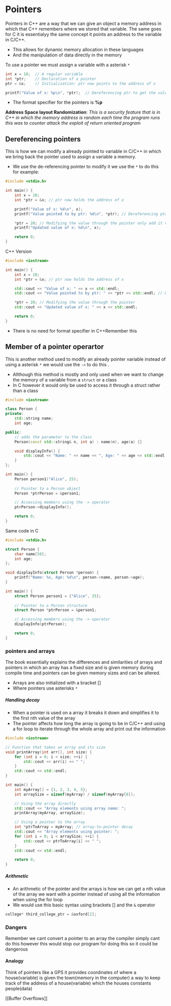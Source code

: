 # Pointers
Pointers in C++ are a way that we can give an object a memory address in which that C++ remembers where we stored that variable. The same goes for C it is essentialyy the same concept it points an address to the variable in C/C++. 

- This allows for dynamic memory allocation in these languages 
- And the manipulation of data directly in the memory 

To use a pointer we must assign a variable with a asterisk `*` 

```C
int x = 10;  // A regular variable
int *ptr;    // Declaration of a pointer
ptr = &x;    // Initialization: ptr now points to the address of x

printf("Value of x: %p\n", *ptr);  // Dereferencing ptr to get the value at its address

```

-  The format specifier for the pointers is **%p**

**Address Space layout Randomization**: *This is a security feature that is in C++ in which the memory address is random each time the program runs this was to counter attack the exploit of return oriented program*
## Dereferencing pointers 
This is how we can modify a already pointed to variable in C/C++ in which we bring back the pointer used to assign a variable a memory. 
- We use the de-referencing pointer to modify it we use the `*` to do this for example:

```C
#include <stdio.h>

int main() {
    int x = 10;
    int *ptr = &x; // ptr now holds the address of x

    printf("Value of x: %d\n", x);
    printf("Value pointed to by ptr: %d\n", *ptr); // Dereferencing ptr to access the value

    *ptr = 20; // Modifying the value through the pointer only add it via pointer 
    printf("Updated value of x: %d\n", x);

    return 0;
}
```

C++ Version

```C++
#include <iostream>

int main() {
    int x = 10;
    int *ptr = &x; // ptr now holds the address of x

    std::cout << "Value of x: " << x << std::endl;
    std::cout << "Value pointed to by ptr: " << *ptr << std::endl; // Dereferencing ptr to access the value

    *ptr = 20; // Modifying the value through the pointer
    std::cout << "Updated value of x: " << x << std::endl;

    return 0;
}

```

- There is no need for format specifier in C++Remember this
## Member of a pointer operartor 
This is another method used to modify an already pointer variable instead of using a asterisk `*` we would use the `->` to do this . 

- Allthough this method is mostly and only used when we want to change the memory of a variable from a `struct` or a class
- In C however it would only be used to access it through a struct rather than a class

``` C++
#include <iostream>

class Person {
private:
    std::string name;
    int age;

public:
	// adds the parameter to the class 
    Person(const std::string& n, int a) : name(n), age(a) {}

    void displayInfo() {
        std::cout << "Name: " << name << ", Age: " << age << std::endl;
    }
};

int main() {
    Person person1("Alice", 25);
    
    // Pointer to a Person object
    Person *ptrPerson = &person1;

    // Accessing members using the -> operator
    ptrPerson->displayInfo();

    return 0;
}
```

Same code in C

``` C
#include <stdio.h>

struct Person {
    char name[50];
    int age;
};

void displayInfo(struct Person *person) {
    printf("Name: %s, Age: %d\n", person->name, person->age);
}

int main() {
    struct Person person1 = {"Alice", 25};
    
    // Pointer to a Person structure
    struct Person *ptrPerson = &person1;

    // Accessing members using the -> operator
    displayInfo(ptrPerson);

    return 0;
}

```


### pointers and arrays 
The book essentially explains the differences and similarities of arrays and pointers in which an array has a fixed size and is given memory during compile time and pointers can be given memory sizes and can be altered. 

- Arrays are also initialized with a bracket [] 
- Where pointers use asterisks `*` 

##### Handling decay
- When a pointer is used on a array it breaks it down and simplifies it to the first nth value of the array 
- The pointer affects how long the array is going to be in C/C++ and using a for loop to iterate through the whole array and print out the information

``` C++
#include <iostream>

// Function that takes an array and its size
void printArray(int arr[], int size) {
    for (int i = 0; i < size; ++i) {
        std::cout << arr[i] << " ";
    }
    std::cout << std::endl;
}

int main() {
    int myArray[] = {1, 2, 3, 4, 5};
    int arraySize = sizeof(myArray) / sizeof(myArray[0]);

    // Using the array directly
    std::cout << "Array elements using array name: ";
    printArray(myArray, arraySize);

    // Using a pointer to the array
    int *ptrToArray = myArray; // array-to-pointer decay
    std::cout << "Array elements using pointer: ";
    for (int i = 0; i < arraySize; ++i) {
        std::cout << ptrToArray[i] << " ";
    }
    std::cout << std::endl;

    return 0;
}
```
##### Arithmetic
-  An arithmetic of the pointer and the arrays is how we can get a nth value of the array we want with a pointer instead of using all the information when using the for loop 
- We would use this basic syntax using brackets [] and the `&` operator 

```C++
college* third_college_ptr = &oxford[2];
```


### Dangers 
Remember we cant convert a pointer to an array the compiler simply cant do this however this would stop our program for doing this so it could be dangerous


#### Analogy 
Think of pointers like a GPS it provides coordinates of where a house(variable) is given the town(memory in the computer) a way to keep track of the address of a house(variable) which the houses constants people(data) 

[[Buffer Overflows]]